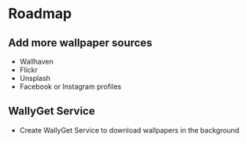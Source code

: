 # Roadmap

## Add more wallpaper sources

* Wallhaven
* Flickr
* Unsplash
* Facebook or Instagram profiles

## WallyGet Service

* Create WallyGet Service to download wallpapers in the background
